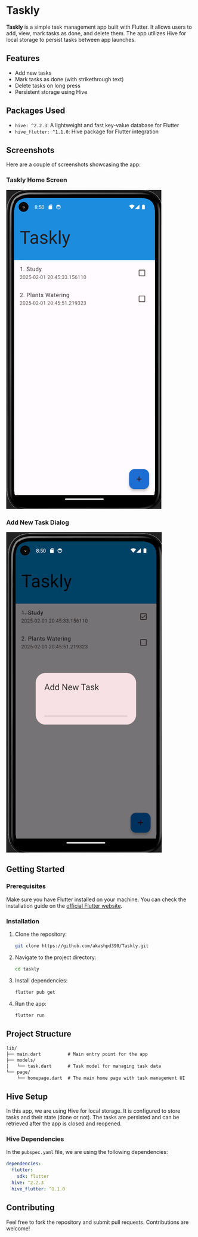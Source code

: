 

# Taskly

**Taskly** is a simple task management app built with Flutter. It allows users to add, view, mark tasks as done, and delete them. The app utilizes Hive for local storage to persist tasks between app launches.

## Features

- Add new tasks
- Mark tasks as done (with strikethrough text)
- Delete tasks on long press
- Persistent storage using Hive

## Packages Used

- `hive: ^2.2.3`: A lightweight and fast key-value database for Flutter
- `hive_flutter: ^1.1.0`: Hive package for Flutter integration

## Screenshots

Here are a couple of screenshots showcasing the app:

### Taskly Home Screen

![Taskly Screenshot 1](screenshots/image1.png)

### Add New Task Dialog

![Taskly Screenshot 2](screenshots/image2.png)


## Getting Started

### Prerequisites

Make sure you have Flutter installed on your machine. You can check the installation guide on the [official Flutter website](https://flutter.dev/docs/get-started/install).

### Installation

1. Clone the repository:
   ```bash
   git clone https://github.com/akashpd390/Taskly.git
   ```
   
2. Navigate to the project directory:
   ```bash
   cd taskly
   ```

3. Install dependencies:
   ```bash
   flutter pub get
   ```

4. Run the app:
   ```bash
   flutter run
   ```

## Project Structure

```
lib/
├── main.dart          # Main entry point for the app
├── models/
│   └── task.dart      # Task model for managing task data
└── page/
    └── homepage.dart  # The main home page with task management UI
```

## Hive Setup

In this app, we are using Hive for local storage. It is configured to store tasks and their state (done or not). The tasks are persisted and can be retrieved after the app is closed and reopened.

### Hive Dependencies

In the `pubspec.yaml` file, we are using the following dependencies:

```yaml
dependencies:
  flutter:
    sdk: flutter
  hive: ^2.2.3
  hive_flutter: ^1.1.0
```

## Contributing

Feel free to fork the repository and submit pull requests. Contributions are welcome!
